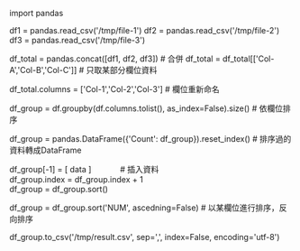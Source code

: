 import pandas

df1 = pandas.read_csv('/tmp/file-1')
df2 = pandas.read_csv('/tmp/file-2')
df3 = pandas.read_csv('/tmp/file-3')

df_total = pandas.concat([df1, df2, df3]) # 合併
df_total = df_total[['Col-A','Col-B','Col-C']] # 只取某部分欄位資料

df_total.columns = ['Col-1','Col-2','Col-3']  # 欄位重新命名

df_group = df.groupby(df.columns.tolist(), as_index=False).size() # 依欄位排序

df_group = pandas.DataFrame({'Count': df_group}).reset_index() # 排序過的資料轉成DataFrame

df_group[-1] = [ data ]              # 插入資料<br>
df_group.index = df_group.index + 1<br>
df_group = df_group.sort()<br>


df_group = df_group.sort('NUM', ascedning=False) # 以某欄位進行排序，反向排序

df_group.to_csv('/tmp/result.csv', sep=',', index=False, encoding='utf-8')
